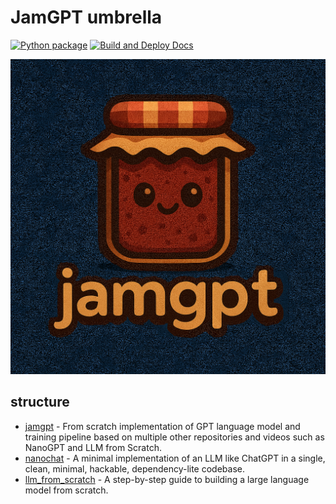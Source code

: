 # JamGPT umbrella

[![Python package](https://github.com/nenuadrian/llm_from_scratch/actions/workflows/python-package.yml/badge.svg)](https://github.com/nenuadrian/llm_from_scratch/actions/workflows/python-package.yml)
[![Build and Deploy Docs](https://github.com/nenuadrian/llm_from_scratch/actions/workflows/docs.yml/badge.svg)](https://github.com/nenuadrian/llm_from_scratch/actions/workflows/docs.yml)

![logo](./assets/jamgpt.png)


## structure

* [jamgpt](./jamgpt/README.md) - From scratch implementation of GPT language model and training pipeline based on multiple other repositories and videos such as NanoGPT and LLM from Scratch.
* [nanochat](./nanochat/README.md) - A minimal implementation of an LLM like ChatGPT in a single, clean, minimal, hackable, dependency-lite codebase.
* [llm_from_scratch](./llm_from_scratch/README.md) - A step-by-step guide to building a large language model from scratch.
